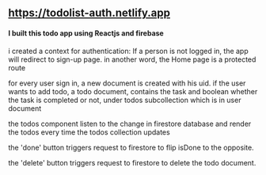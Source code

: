## https://todolist-auth.netlify.app

#### I built this todo app using Reactjs and firebase
i created a context for authentication: If a person is not logged in, the app will redirect to sign-up page. in another word, the Home page is a protected route

for every user sign in, a new document is created with his uid.
if the user wants to add todo, a todo document, contains the task and boolean whether the task is completed or not, under todos subcollection which is in user document

the todos component listen to the change in firestore database and render the todos every time the todos collection updates

the 'done' button triggers request to firestore to flip isDone to the opposite.

the 'delete' button triggers request to firestore to delete the todo document.
